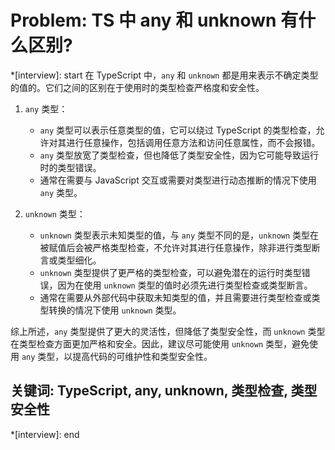 # Problem: TS 中 any 和 unknown 有什么区别?

*[interview]: start
在 TypeScript 中，`any` 和 `unknown` 都是用来表示不确定类型的值的。它们之间的区别在于使用时的类型检查严格度和安全性。

1. `any` 类型：
   - `any` 类型可以表示任意类型的值，它可以绕过 TypeScript 的类型检查，允许对其进行任意操作，包括调用任意方法和访问任意属性，而不会报错。
   - `any` 类型放宽了类型检查，但也降低了类型安全性，因为它可能导致运行时的类型错误。
   - 通常在需要与 JavaScript 交互或需要对类型进行动态推断的情况下使用 `any` 类型。

2. `unknown` 类型：
   - `unknown` 类型表示未知类型的值，与 `any` 类型不同的是，`unknown` 类型在被赋值后会被严格类型检查，不允许对其进行任意操作，除非进行类型断言或类型细化。
   - `unknown` 类型提供了更严格的类型检查，可以避免潜在的运行时类型错误，因为在使用 `unknown` 类型的值时必须先进行类型检查或类型断言。
   - 通常在需要从外部代码中获取未知类型的值，并且需要进行类型检查或类型转换的情况下使用 `unknown` 类型。

综上所述，`any` 类型提供了更大的灵活性，但降低了类型安全性，而 `unknown` 类型在类型检查方面更加严格和安全。因此，建议尽可能使用 `unknown` 类型，避免使用 `any` 类型，以提高代码的可维护性和类型安全性。

## 关键词: TypeScript, any, unknown, 类型检查, 类型安全性
*[interview]: end
